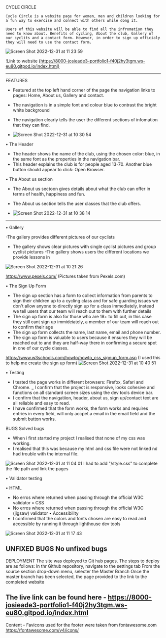 CYCLE CIRCLE

    Cycle Circle is a website page for women, men and children looking for a fun way to exercise and connect with others while dong it.

    Users of this website will be able to find all the infromation they need to know about. Benefits of cycling, About the club, Gallery of our cyclits and a contact form. However, in order to sign up officialy they will need to use the contact form. 
    
 ![Screen Shot 2022-12-31 at 11 23 59](https://user-images.githubusercontent.com/116975650/210134957-d0f1172a-ca7b-4ae1-ae67-2ed14cc114c3.png)



 !Link to website {https://8000-josieade3-portfolio1-f40j2hy3tgm.ws-eu80.gitpod.io/index.html}

-----------------------------------------------------------------------------------------------------------------------------
FEATURES
- Featured at the top left hand corner of the page the navigation links to pages: Home, About us, Gallery and contact.
- The navigation is in a simple font and colour blue to contrast the bright white background
- The navigation clearly tells the user the different sections of infomation that they can find.

- ![Screen Shot 2022-12-31 at 10 30 54](https://user-images.githubusercontent.com/116975650/210133518-d97e7c89-a71e-44c9-89d6-dcc027b6b364.png)

 • The Header
 - The header shows the name of the club, using the chosen color: blue, in the same font as the properties in the navigation bar.
 - This header explains the club is for people aged 13-70.
Another blue button should appear to click: Open Browser.

 • The About us section
- The About us sectoon gives details about what the club can offer in terms of health, happiness and fun.
- The About us section tells the user classes that the club offers.

- ![Screen Shot 2022-12-31 at 10 38 14](https://user-images.githubusercontent.com/116975650/210133715-1337bb88-13e1-4360-a41b-d74828a4339f.png)

------------------------------------------------------------------------------------------------------------------------------
• Gallery

-The gallery provides different pictures of our cyclists
- The gallery shows clear pictures with single cyclist pictures and group cyclist pictures
-The gallery shows users the different locations we provide lessons in

![Screen Shot 2022-12-31 at 10 21 26](https://user-images.githubusercontent.com/116975650/210134049-d724357c-8238-4e63-adb7-4358a38505d5.png)

https://www.pexels.com/ (Pictures taken from Pexels.com)

• The Sign Up Form
- The sign up section has a form to collect information from parents to sign their children up to a cycling class and for safe guarding issues we don't allow anyone to directly sign up for a class immediately, instead we tell users that our team will reach out to them with further details
- The sign up form is also for those who are 18+ to fill out, in this case they still cant sign up immideiately, a member of our team will reach out to confirm their age
- The sign up form collects the name, last name, email and phone number.
- The sign up form is valuable to users because it ensures they will be reached out to and they are half-way there in confirming a secure spot in one of our cycle classes.

https://www.w3schools.com/howto/howto_css_signup_form.asp (I used this to help me create the sign up form)
![Screen Shot 2022-12-31 at 10 40 51](https://user-images.githubusercontent.com/116975650/210133898-0807d2a4-98f0-4924-ae99-53d4f3231394.png)

• Testing
- I tested the page works in different browsers: Firefox, Safari and Chrome.
_ I confirm that the project is responsive, looks cohesive and functions on all standard screen sizes using 
the dev tools device bar.
- I confirm that the navigatiion, header, about us, sign up/contact text are all reliable and 
easy to read.
- I have confirmed that the form works, the form works and requires entries in every field, will only accpet a
email in the email field and the submit button works.

BUGS
Solved bugs
- When i first started my project I realised that none of my css was working.
- I realised that this was because my html and css file were not linked nd had trouble with the internal file.

![Screen Shot 2022-12-31 at 11 04 01](https://user-images.githubusercontent.com/116975650/210134451-88b24d68-d0ad-4196-9811-fad069ba3240.png)
I had to add "/style.css" to complete the file path and link the pages

• Validator testing

• HTML
- No erros where returned when passing through the official W3C validator
• CSS
- No erros where returned when passing through the official W3C (jigsaw) validator
• Accessibility
 - I confirmed that the colors and fonts chosen are easy to read and accessible by running it through lighthouse dev tools

![Screen Shot 2022-12-31 at 11 17 43](https://user-images.githubusercontent.com/116975650/210134757-0bf0049f-7df6-43a0-a00b-85071cae09c9.png)

UNFIXED BUGS
No unfixed bugs
------------------------------------------------------------------------------------------------------------
DEPLOYMENT
The site was deployed to Git hub pages. The steps to deploy are as follows:
In thr Github repository, navigate to the settings tab
From the source section drop-down menu, selecter the Master Branch
Once the master branch has been selected, the page provided to the link to the completed website

The live link can be found here - https://8000-josieade3-portfolio1-f40j2hy3tgm.ws-eu80.gitpod.io/index.html
----------------------------------------------------------------------------------------------------------
Content -
Favicons used for the footer were taken from fontawesome.com https://fontawesome.com/v4/icons/

